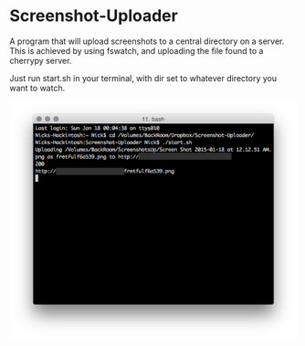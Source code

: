 # Screenshot-Uploader

A program that will upload screenshots to a central directory on a server. This is achieved by using fswatch, and uploading the file found to a cherrypy server. 

Just run start.sh in your terminal, with dir set to whatever directory you want to watch.

![Screenshot](https://raw.githubusercontent.com/ollien/Screenshot-Uploader/master/README_SCREENSHOT.png)
